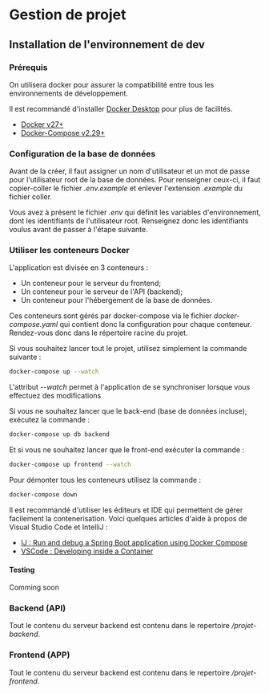 # Gestion de projet

## Installation de l'environnement de dev

### Prérequis

On utilisera docker pour assurer la compatibilité entre tous les environnements de développement.

Il est recommandé d'installer [Docker Desktop](https://docs.docker.com/desktop/) pour plus de facilités.

- [Docker v27+](https://docs.docker.com/get-started/get-docker/) 
- [Docker-Compose v2.29+](https://docs.docker.com/compose/install/)

### Configuration de la base de données

Avant de la créer, il faut assigner un nom d'utilisateur et un mot de passe pour l'utilisateur root de la base de données. Pour renseigner ceux-ci, il faut copier-coller le fichier *.env.example* et enlever l'extension *.example* du fichier coller. 

Vous avez à présent le fichier *.env* qui définit les variables d'environnement, dont les identifiants de l'utilisateur root. Renseignez donc les identifiants voulus avant de passer à l'étape suivante.


### Utiliser les conteneurs Docker

L'application est divisée en 3 conteneurs :
- Un conteneur pour le serveur du frontend;
- Un conteneur pour le serveur de l'API (backend);
- Un conteneur pour l'hébergement de la base de données.

Ces conteneurs sont gérés par docker-compose via le fichier *docker-compose.yaml* qui contient donc la configuration pour chaque conteneur. Rendez-vous donc dans le répertoire racine du projet.


Si vous souhaitez lancer tout le projet, utilisez simplement la commande suivante :

```bash
docker-compose up --watch
```

L'attribut *--watch* permet à l'application de se synchroniser lorsque vous effectuez des modifications

Si vous ne souhaitez lancer que le back-end (base de données incluse), exécutez la commande :

```bash
docker-compose up db backend
```

Et si vous ne souhaitez lancer que le front-end exécuter la commande :

```bash
docker-compose up frontend --watch
```

Pour démonter tous les conteneurs utilisez la commande :
```bash
docker-compose down
```

Il est recommandé d'utiliser les éditeurs et IDE qui permettent de gérer facilement la contenerisation. Voici quelques articles d'aide à propos de Visual Studio Code et IntelliJ :

- [IJ : Run and debug a Spring Boot application using Docker Compose](https://www.jetbrains.com/help/idea/run-and-debug-a-spring-boot-application-using-docker-compose.html)
- [VSCode : Developing inside a Container](https://code.visualstudio.com/docs/devcontainers/containers)

#### Testing

Comming soon

### Backend (API)

Tout le contenu du serveur backend est contenu dans le repertoire */projet-backend*.

### Frontend (APP)

Tout le contenu du serveur backend est contenu dans le repertoire */projet-frontend*.

